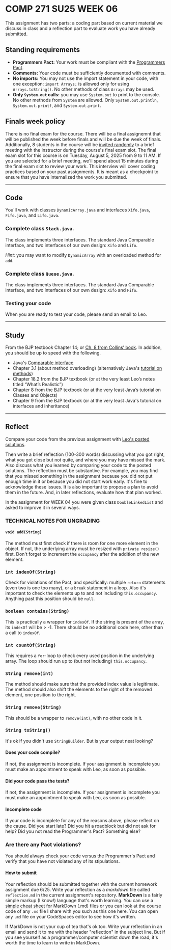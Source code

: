 # COMP 271 SU25 WEEK 06

This assignment has two parts: a coding part based on current material we discuss in class and a reflection part to evaluate work you have already submitted.




## Standing requirements

* **Programmers Pact:** Your work must be compliant with the [Programmers Pact](./ProgrammerPact.pdf). 
* **Comments:** Your code must be sufficiently documented with comments.
* **No imports:** You may not use the import statement in your code, with one exception: `import Arrays;` is allowed only for using `Arrays.toString()`. No other methods of class `Arrays` may be used.
* **Only `System.out` calls:** you may use `System.out` to print to the console. No other methods from `System` are allowed. Only `System.out.println`, `System.out.printf`, and `System.out.print`. 


## Finals week policy

There is no final exam for the course. There will be a final assignemnt that will be published the week before finals and will be due the week of finals. Additionally, 8 students in the course will be [invited randomly](https://github.com/lgreco/random-selection-final-oral) to a brief meeting with the instructor during the course's final exam slot. The final exam slot for this course is on Tuesday, August 5, 2025 from 9 to 11 AM. If you are selected for a brief meeting, we'll spend about 15 minutes during the final exam slot to review your work. This interview will cover coding practices based on your past assignments. It is meant as a checkpoint to ensure that you have internalized the work you submitted.

---

## Code

You'll work with classes `DynamicArray.java` and interfaces `Xifo.java`, `Fifo.java`, and `Lifo.java`.


### Complete class `Stack.java`. 
The class implements three interfaces. The standard Java Comparable interface, and two interfaces of our own design: `Xifo` and `Lifo`.

*Hint:* you may want to modify `DynamicArray` with an overloaded method for `add`.


### Complete class `Queue.java`. 
The class implements three interfaces. The standard Java Comparable interface, and two interfaces of our own design: `Xifo` and `Fifo`.

### Testing your code
When you are ready to test your code, please send an email to Leo.

---

## Study

From the BJP textbook Chapter 14; or [Ch. 8 from Collins’ book](https://learning.oreilly.com/library/view/data-structures-and/9780470482674/15-chapter08.html). In addition, you should be up to speed with the following.

* Java's [Comparable interface](https://docs.oracle.com/javase/8/docs/api/java/lang/Comparable.html)
* Chapter 3.1 (about method overloading) (alternatively Java's [tutorial on methods](https://docs.oracle.com/javase/tutorial/java/javaOO/methods.html))
* Chapter 18.2 from the BJP textbook (or at the very least Leo’s notes titled “What’s Realistic”)
* Chapter 8 from the BJP textbook (or at the very least Java’s tutorial on Classes and Objects)
* Chapter 9 from the BJP textbook (or at the very least Java's tutorial on interfaces and inheritance)

---

## Reflect

Compare your code from the previous assignment with [Leo's posted solutions](./DynamicArray.java).

Then write a brief reflection (100-300 words) discussing what you got right, what you got close but not quite, and where you may have missed the mark. Also discuss what you learned by comparing your code to the posted solutions. The reflection must be substantive. For example, you may find that you missed something in the assignment because you did not put enough time in it or because you did not start work early. It's fine to acknowledge these issues. It is also important to propose a plan to avoid them in the future. And, in later reflections, evaluate how that plan worked.

In the assignment for WEEK 04 you were given class `DoubleLinkedList` and asked to improve it in several ways.


### TECHNICAL NOTES FOR UNGRADING


#### `void add(String)`
The method must first check if there is room for one more element in the object. If not, the underlying array must be resized with `private resize()` first. Don't forget to increment the `occupancy` after the addition of the new element.

### `int indexOf(String)`
Check for violations of the Pact, and specifically: multiple `return` statements (even two is one too many), or a `break` statement in a loop. Also it's important to check the elements up to and not including `this.occupancy`. Anything past this position should be `null`.

### `boolean contains(String)`
This is practically a wrapper for `indexOf`. If the string is present of the array, its `indexOf` will be > -1. There should be no additional code here, other than a call to `indexOf`.

### `int countOf(String)`
This requires a `for`-loop to check every used position in the underlying array. The loop should run up to (but not including) `this.occupancy`.

### `String remove(int)`
The method should make sure that the provided index value is legitimate. The method should also shift the elements to the right of the removed element, one position to the right.

### `String remove(String)`
This should be a wrapper to `remove(int)`, with no other code in it.

### `String toString()`
It's ok if you didn't use `StringBuilder`. But is your output neat looking?


#### Does your code compile? 
If not, the assignment is incomplete. If your assignment is incomplete you must make an appointment to speak with Leo, as soon as possible.


#### Did your code pass the tests?
If not, the assignment is incomplete. If your assignment is incomplete you must make an appointment to speak with Leo, as soon as possible.


#### Incomplete code

If your code is incomplete for any of the reasons above, please reflect on the cause. Did you start late? Did you hit a roadblock but did not ask for help? Did you not read the Programmer's Pact? Something else?

### Are there any Pact violations?
You should always check your code versus the Programmer's Pact and verify that you have not violated any of its stipulations.

#### How to submit

Your reflection should be submitted together with the current homework assignment due 6/25. Write your reflection as a *markdown* file called `reflection.md` in the current assignment's repository. **MarkDown** is a fairly simple markup (I know!) language that's worth learning. You can use a [simple cheat sheet](https://www.markdownguide.org/basic-syntax/) for MarkDown (.md) files or you can look at the course code of any `.md` file I share with you such as this one here. You can open any `.md` file on your CodeSpaces editor to see how it's written. 

If MarkDown is not your cup of tea that's ok too. Write your reflection in an email and send it to me with the header "reflection" in the subject line. But if you see yourself as a programmer/computer scientist down the road, it's worth the time to learn to write in MarkDown.

